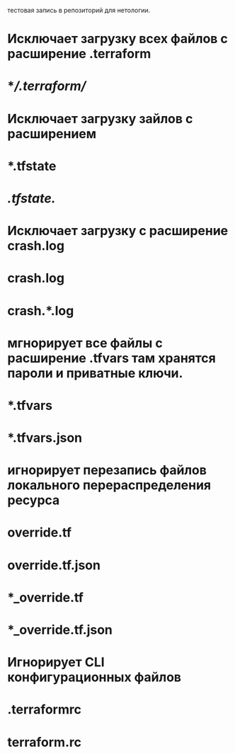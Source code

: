 тестовая запись в репозиторий для нетологии.



#  Исключает загрузку всех файлов с расширение .terraform
#  **/.terraform/*

# Исключает загрузку зайлов с расширением 
# *.tfstate
# *.tfstate.*

# Исключает загрузку с расширение crash.log
# crash.log
# crash.*.log

# мгнорирует все файлы с расширение .tfvars там хранятся пароли и приватные ключи.
# *.tfvars
# *.tfvars.json

# игнорирует перезапись файлов локального перераспределения ресурса
# override.tf
# override.tf.json
# *_override.tf
# *_override.tf.json

# Игнорирует CLI конфигурационных файлов 
# .terraformrc
# terraform.rc

